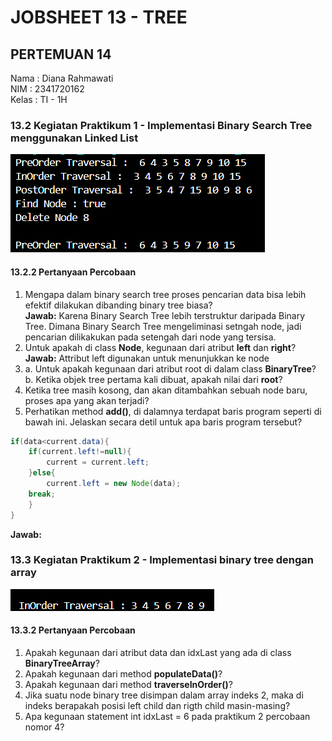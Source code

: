 # JOBSHEET 13 - TREE
## PERTEMUAN 14

Nama : Diana Rahmawati<br>
NIM : 2341720162 <br>
Kelas : TI - 1H

### 13.2 Kegiatan Praktikum 1 - Implementasi Binary Search Tree menggunakan Linked List
<img src="percobaan1.png"><br>

#### 13.2.2 Pertanyaan Percobaan
1. Mengapa dalam binary search tree proses pencarian data bisa lebih efektif dilakukan dibanding binary tree biasa?<br>
**Jawab:** Karena Binary Search Tree lebih terstruktur daripada Binary Tree. Dimana Binary Search Tree mengeliminasi setngah node, jadi pencarian dilikakukan pada setengah dari node yang tersisa. <br>
2. Untuk apakah di class **Node**, kegunaan dari atribut **left** dan **right**?<br>
**Jawab:** Attribut left digunakan untuk menunjukkan ke node <br>
3.  a. Untuk apakah kegunaan dari atribut root di dalam class **BinaryTree**?<br>
    b. Ketika objek tree pertama kali dibuat, apakah nilai dari **root**?<br>
4. Ketika tree masih kosong, dan akan ditambahkan sebuah node baru, proses apa yang akan terjadi?<br>
5. Perhatikan method **add()**, di dalamnya terdapat baris program seperti di bawah ini. Jelaskan secara detil untuk apa baris program tersebut?
```java 
if(data<current.data){
    if(current.left!=null){
        current = current.left;
    }else{
        current.left = new Node(data);
    break;
    }
}
```
**Jawab:**


### 13.3 Kegiatan Praktikum 2 - Implementasi binary tree dengan array
<img src="percobaan2.png"><br>

#### 13.3.2 Pertanyaan Percobaan
1. Apakah kegunaan dari atribut data dan idxLast yang ada di class **BinaryTreeArray**?
2. Apakah kegunaan dari method **populateData()**?
3. Apakah kegunaan dari method **traverseInOrder()**?
4. Jika suatu node binary tree disimpan dalam array indeks 2, maka di indeks berapakah posisi left child dan rigth child masin-masing?
5. Apa kegunaan statement int idxLast = 6 pada praktikum 2 percobaan nomor 4?
